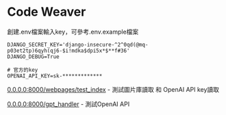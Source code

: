 # Code Weaver

創建.env檔案輸入key，可參考.env.example檔案
```env
DJANGO_SECRET_KEY='django-insecure-^2^0qd(@mq-p03et2tp)6qyh(qj6-$i!mdka$dpi5x*$**f#36'
DJANGO_DEBUG=True

# 官方的key
OPENAI_API_KEY=sk-*************
```

[0.0.0.0:8000/webpages/test_index](http://0.0.0.0:8000/webpages/test_index) - 測試圖片庫讀取 和 OpenAI API key讀取

[0.0.0.0:8000/gpt_handler](http://0.0.0.0:8000/gpt_handler) - 測試OpenAI API